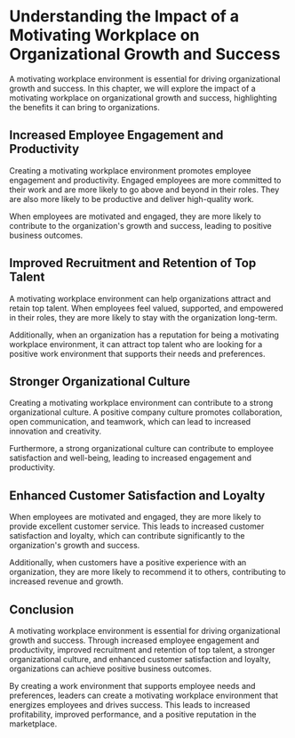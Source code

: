 Understanding the Impact of a Motivating Workplace on Organizational Growth and Success
=============================================================================================================================================================================

A motivating workplace environment is essential for driving organizational growth and success. In this chapter, we will explore the impact of a motivating workplace on organizational growth and success, highlighting the benefits it can bring to organizations.

Increased Employee Engagement and Productivity
----------------------------------------------

Creating a motivating workplace environment promotes employee engagement and productivity. Engaged employees are more committed to their work and are more likely to go above and beyond in their roles. They are also more likely to be productive and deliver high-quality work.

When employees are motivated and engaged, they are more likely to contribute to the organization's growth and success, leading to positive business outcomes.

Improved Recruitment and Retention of Top Talent
------------------------------------------------

A motivating workplace environment can help organizations attract and retain top talent. When employees feel valued, supported, and empowered in their roles, they are more likely to stay with the organization long-term.

Additionally, when an organization has a reputation for being a motivating workplace environment, it can attract top talent who are looking for a positive work environment that supports their needs and preferences.

Stronger Organizational Culture
-------------------------------

Creating a motivating workplace environment can contribute to a strong organizational culture. A positive company culture promotes collaboration, open communication, and teamwork, which can lead to increased innovation and creativity.

Furthermore, a strong organizational culture can contribute to employee satisfaction and well-being, leading to increased engagement and productivity.

Enhanced Customer Satisfaction and Loyalty
------------------------------------------

When employees are motivated and engaged, they are more likely to provide excellent customer service. This leads to increased customer satisfaction and loyalty, which can contribute significantly to the organization's growth and success.

Additionally, when customers have a positive experience with an organization, they are more likely to recommend it to others, contributing to increased revenue and growth.

Conclusion
----------

A motivating workplace environment is essential for driving organizational growth and success. Through increased employee engagement and productivity, improved recruitment and retention of top talent, a stronger organizational culture, and enhanced customer satisfaction and loyalty, organizations can achieve positive business outcomes.

By creating a work environment that supports employee needs and preferences, leaders can create a motivating workplace environment that energizes employees and drives success. This leads to increased profitability, improved performance, and a positive reputation in the marketplace.
